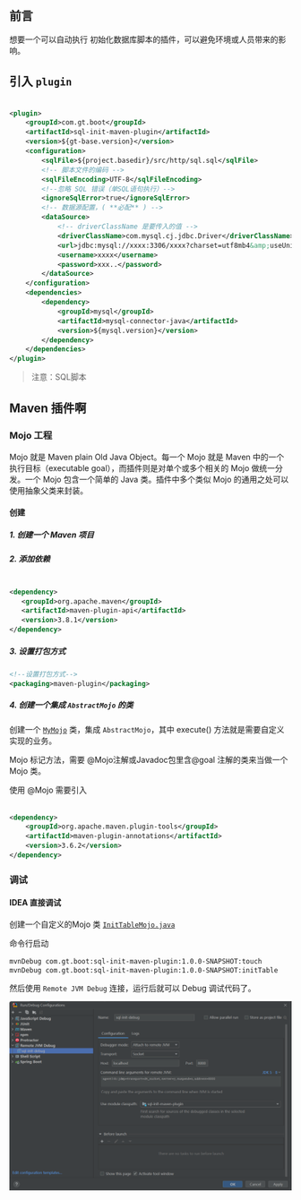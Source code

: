 ## 前言

想要一个可以自动执行 初始化数据库脚本的插件，可以避免环境或人员带来的影响。



## 引入 `plugin`

```xml

<plugin>
    <groupId>com.gt.boot</groupId>
    <artifactId>sql-init-maven-plugin</artifactId>
    <version>${gt-base.version}</version>
    <configuration>
        <sqlFile>${project.basedir}/src/http/sql.sql</sqlFile>
        <!-- 脚本文件的编码 -->
        <sqlFileEncoding>UTF-8</sqlFileEncoding>
        <!--忽略 SQL 错误（单SQL语句执行）-->
        <ignoreSqlError>true</ignoreSqlError>
        <!-- 数据源配置，( **必配** ) -->
        <dataSource>
            <!-- driverClassName 是要传入的值 -->
            <driverClassName>com.mysql.cj.jdbc.Driver</driverClassName>
            <url>jdbc:mysql://xxxx:3306/xxxx?charset=utf8mb4&amp;useUnicode=true&amp;useSSL=false</url>
            <username>xxxx</username>
            <password>xxx..</password>
        </dataSource>
    </configuration>
    <dependencies>
        <dependency>
            <groupId>mysql</groupId>
            <artifactId>mysql-connector-java</artifactId>
            <version>${mysql.version}</version>
        </dependency>
    </dependencies>
</plugin>
```

> 注意：SQL脚本

## Maven 插件啊

### Mojo 工程

Mojo 就是 Maven plain Old Java Object。每一个 Mojo 就是 Maven 中的一个执行目标（executable goal），而插件则是对单个或多个相关的 Mojo 做统一分发。一个 Mojo
包含一个简单的 Java 类。插件中多个类似 Mojo 的通用之处可以使用抽象父类来封装。

#### 创建

##### 1. 创建一个 Maven 项目

##### 2. 添加依赖

 ```xml

<dependency>
    <groupId>org.apache.maven</groupId>
    <artifactId>maven-plugin-api</artifactId>
    <version>3.8.1</version>
</dependency>
 ```

##### 3. 设置打包方式

 ```xml
<!--设置打包方式-->
<packaging>maven-plugin</packaging>
 ```

##### 4. 创建一个集成 `AbstractMojo` 的类

创建一个 [`MyMojo`](#AbstractMojo) 类，集成 `AbstractMojo`，其中 execute() 方法就是需要自定义实现的业务。

Mojo 标记方法，需要 @Mojo注解或Javadoc包里含@goal 注解的类来当做一个 Mojo 类。

使用 @Mojo 需要引入

```xml

<dependency>
    <groupId>org.apache.maven.plugin-tools</groupId>
    <artifactId>maven-plugin-annotations</artifactId>
    <version>3.6.2</version>
</dependency>
```


### 调试

#### IDEA 直接调试

创建一个自定义的Mojo 类 [`InitTableMojo.java`](#InitTableMojo.java)

命令行启动

```shell
mvnDebug com.gt.boot:sql-init-maven-plugin:1.0.0-SNAPSHOT:touch
mvnDebug com.gt.boot:sql-init-maven-plugin:1.0.0-SNAPSHOT:initTable
```

然后使用 `Remote JVM Debug` 连接，运行后就可以 Debug 调试代码了。

![](./doc/Snipaste_2022-02-19_11-36-51.png)

